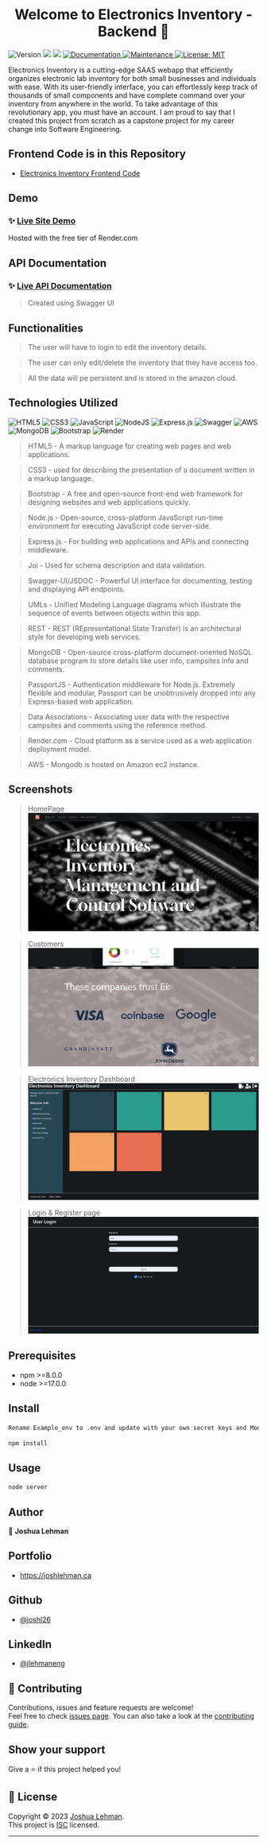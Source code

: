 <h1 align="center">Welcome to Electronics Inventory - Backend 👋</h1>
<p>
  <img alt="Version" src="https://img.shields.io/badge/version-0.0.1-blue.svg?cacheSeconds=2592000" />
  <img src="https://img.shields.io/badge/npm-%3E%3D8.0.0-blue.svg" />
  <img src="https://img.shields.io/badge/node-%3E%3D17.0.0-blue.svg" />
  <a href="https://github.com/joshl26/electronics-inventory-backend-react#readme" target="_blank">
    <img alt="Documentation" src="https://img.shields.io/badge/documentation-yes-brightgreen.svg" />
  </a>
  <a href="https://github.com/joshl26/electronics-inventory-backend-react/graphs/commit-activity" target="_blank">
    <img alt="Maintenance" src="https://img.shields.io/badge/Maintained%3F-yes-green.svg" />
  </a>
  <a href="https://github.com/joshl26/electronics-inventory-backend/blob/master/LICENSE" target="_blank">
    <img alt="License: MIT" src="https://img.shields.io/github/license/joshl26/electronics-inventory-backend" />
  </a>
</p>

Electronics Inventory is a cutting-edge SAAS webapp that efficiently organizes electronic lab inventory for both small businesses and individuals with ease. With its user-friendly interface, you can effortlessly keep track of thousands of small components and have complete command over your inventory from anywhere in the world. To take advantage of this revolutionary app, you must have an account. I am proud to say that I created this project from scratch as a capstone project for my career change into Software Engineering.

## Frontend Code is in this Repository

- [Electronics Inventory Frontend Code](https://github.com/joshl26/electronics-inventory-frontend)

## Demo

### ✨ [Live Site Demo](https://el-in.ca)

<p>Hosted with the free tier of Render.com</p>

## API Documentation

### ✨ [Live API Documentation](https://electronics-inventory-server.onrender.com/api-docs/)

> <p>Created using Swagger UI</p>

## Functionalities

> The user will have to login to edit the inventory details.

> The user can only edit/delete the inventory that they have access too.

> All the data will pe persistent and is stored in the amazon cloud.

## Technologies Utilized

![HTML5](https://img.shields.io/badge/html5-%23E34F26.svg?style=for-the-badge&logo=html5&logoColor=white)
![CSS3](https://img.shields.io/badge/css3-%231572B6.svg?style=for-the-badge&logo=css3&logoColor=white)
![JavaScript](https://img.shields.io/badge/javascript-%23323330.svg?style=for-the-badge&logo=javascript&logoColor=%23F7DF1E)
![NodeJS](https://img.shields.io/badge/node.js-6DA55F?style=for-the-badge&logo=node.js&logoColor=white)
![Express.js](https://img.shields.io/badge/express.js-%23404d59.svg?style=for-the-badge&logo=express&logoColor=%2361DAFB)
![Swagger](https://img.shields.io/badge/-Swagger-%23Clojure?style=for-the-badge&logo=swagger&logoColor=white)
![AWS](https://img.shields.io/badge/AWS-%23FF9900.svg?style=for-the-badge&logo=amazon-aws&logoColor=white)
![MongoDB](https://img.shields.io/badge/MongoDB-%234ea94b.svg?style=for-the-badge&logo=mongodb&logoColor=white)
![Bootstrap](https://img.shields.io/badge/bootstrap-%238511FA.svg?style=for-the-badge&logo=bootstrap&logoColor=white)
![Render](https://img.shields.io/badge/Render-%46E3B7.svg?style=for-the-badge&logo=render&logoColor=white)

> HTML5 - A markup language for creating web pages and web applications.

> CSS3 - used for describing the presentation of a document written in a markup language.

> Bootstrap - A free and open-source front-end web framework for designing websites and web applications quickly.

> Node.js - Open-source, cross-platform JavaScript run-time environment for executing JavaScript code server-side.

> Express.js - For building web applications and APIs and connecting middleware.

> Joi - Used for schema description and data validation.

> Swagger-UI/JSDOC - Powerful UI interface for documenting, testing and displaying API endpoints.

> UMLs - Unified Modeling Language diagrams which illustrate the sequence of events between objects within this app.

> REST - REST (REpresentational State Transfer) is an architectural style for developing web services.

> MongoDB - Open-source cross-platform document-oriented NoSQL database program to store details like user info, campsites info and comments.

> PassportJS - Authentication middleware for Node.js. Extremely flexible and modular, Passport can be unobtrusively dropped into any Express-based web application.

> Data Associations - Associating user data with the respective campsites and comments using the reference method.

> Render.com - Cloud platform as a service used as a web application deployment model.

> AWS - Mongodb is hosted on Amazon ec2 instance.

## Screenshots

> HomePage
> ![home](https://raw.githubusercontent.com/joshl26/joshl26/main/assets/electronicsInventory_1.png)

> Customers
> ![All campgrounds](https://raw.githubusercontent.com/joshl26/joshl26/main/assets/electronicsInventory_2.png)

> Electronics Inventory Dashboard
> ![showPage](https://raw.githubusercontent.com/joshl26/joshl26/main/assets/electronicsInventory_4.png)

> Login & Register page
> ![login,register](https://raw.githubusercontent.com/joshl26/joshl26/main/assets/electronicsInventory_3.png)

## Prerequisites

- npm >=8.0.0
- node >=17.0.0

## Install

```sh
Rename Example_env to .env and update with your own secret keys and Mongo DB credentials
```

```sh
npm install
```

## Usage

```sh
node server
```

## Author

👤 **Joshua Lehman**

## Portfolio

- https://joshlehman.ca

## Github

- [@joshl26](https://github.com/joshl26)

## LinkedIn

- [@jlehmaneng](https://linkedin.com/in/jlehmaneng)

## 🤝 Contributing

Contributions, issues and feature requests are welcome!<br />Feel free to check [issues page](https://github.com/joshl26/electronics-inventory-backend-react/issues). You can also take a look at the [contributing guide](https://github.com/joshl26/electronics-inventory-backend-react/blob/master/CONTRIBUTING.md).

## Show your support

Give a ⭐️ if this project helped you!

## 📝 License

Copyright © 2023 [Joshua Lehman](https://github.com/joshl26).<br />
This project is [ISC](https://github.com/joshl26/electronics-inventory-backend-react/blob/master/LICENSE) licensed.

---
